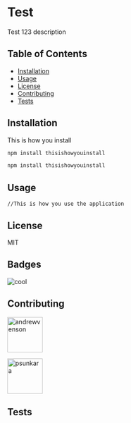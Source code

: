 # Test
  
Test 123 description


## Table of Contents

- [Installation](#installation)
- [Usage](#usage)
- [License](#license)
- [Contributing](#contributing)
- [Tests](#tests)

## Installation

This is how you install

```bash
npm install thisishowyouinstall
```

```bash
npm install thisishowyouinstall
```


  
## Usage

```
//This is how you use the application

```

## License

MIT

## Badges

<img src="https://img.shields.io/badge/cool-yayy-blue" alt="cool" />



## Contributing
[//]: contributor-faces
<a href="https://github.com/andrewvenson"><img src="https://avatars0.githubusercontent.com/u/14009158?v=4" title="andrewvenson" width="80" height="80"></a>
          
[//]: contributor-faces
<a href="https://github.com/psunkara"><img src="https://avatars2.githubusercontent.com/u/7216574?v=4" title="psunkara" width="80" height="80"></a>
          



## Tests


